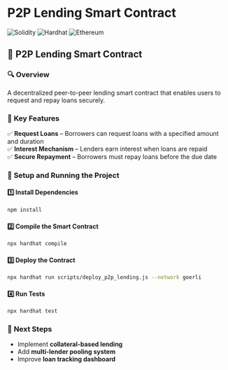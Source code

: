 # P2P Lending Smart Contract

![Solidity](https://img.shields.io/badge/Solidity-^0.8.20-blue)
![Hardhat](https://img.shields.io/badge/Hardhat-%E2%9C%94-yellow)
![Ethereum](https://img.shields.io/badge/Ethereum-Smart%20Contracts-green)

## 📅 **P2P Lending Smart Contract**

### 🔍 **Overview**
A decentralized peer-to-peer lending smart contract that enables users to request and repay loans securely.

### 📜 **Key Features**
✅ **Request Loans** – Borrowers can request loans with a specified amount and duration  
✅ **Interest Mechanism** – Lenders earn interest when loans are repaid  
✅ **Secure Repayment** – Borrowers must repay loans before the due date  

### 🚀 **Setup and Running the Project**
#### **1️⃣ Install Dependencies**
```sh
npm install
```
#### **2️⃣ Compile the Smart Contract**
```sh
npx hardhat compile
```
#### **3️⃣ Deploy the Contract**
```sh
npx hardhat run scripts/deploy_p2p_lending.js --network goerli
```
#### **4️⃣ Run Tests**
```sh
npx hardhat test
```
### 🔗 **Next Steps**
- Implement **collateral-based lending**
- Add **multi-lender pooling system**
- Improve **loan tracking dashboard**